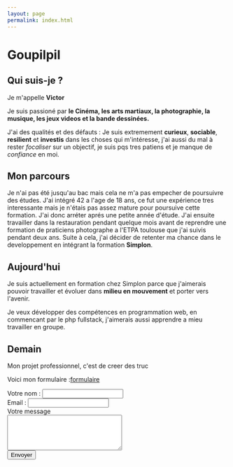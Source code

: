 ```yaml
---
layout: page
permalink: index.html
---
```

# Goupilpil

## Qui suis-je ?

Je m'appelle **Victor**

Je suis passioné par **le Cinéma, les arts martiaux, la photographie, la musique, les jeux videos et la bande dessinées.**

J'ai des qualités et des défauts :
Je suis extremement **curieux**, **sociable**, **resilient** et **investis** dans les choses qui m'intéresse, j'ai aussi du mal à rester *focaliser* sur un objectif, je suis pqs tres patiens et je manque de *confiance* en moi.

## Mon parcours

Je n'ai pas été jusqu'au bac mais cela ne m'a pas empecher de poursuivre des études. J'ai intégré 42 a l'age de 18 ans, ce fut une expérience tres interessante mais je n'étais pas assez mature pour poursuive cette formation. J'ai donc arréter aprés une petite année d'étude. 
J'ai ensuite travailler dans la restauration pendant quelque mois avant de reprendre une formation de praticiens photographe a l'ETPA toulouse que j'ai suivis pendant deux ans. Suite à cela, j'ai décider de retenter ma chance dans le developpement en intégrant la formation **Simplon**.

## Aujourd'hui

Je suis actuellement en formation chez Simplon parce que j'aimerais pouvoir travailler et évoluer dans **milieu en mouvement** et porter vers l'avenir.

Je veux développer des compétences en programmation web, en commencant par le php fullstack, j'aimerais aussi apprendre a mieu travailler en groupe. 

## Demain

Mon projet professionnel, c'est de creer des truc 

Voici mon formulaire :[formulaire](
form.html "Mon Bric à Brac")

<div class="burger">
      <form action="https://formspree.io/vibucho@gmail.com" method="POST">
            <div class="bun-top">
                  <label>Votre nom :</label>
                  <input type="text" name="name" required>
            </div>
            <div class="tomato">
            	<label>Email :</label>
                  <input type="text" name="mail" required>
            </div>
            <div class="cheese"></div>
            <div class="onion"></div>
            <div class="patty">
                  <label>Votre message</label><br>
      	      <textarea name="message" id="ameliorer" rows="5" cols="30" required></textarea>
            </div>
            <div class="bun-bottom"> 
                  <input type="submit" value="Envoyer"/>
            </div>
            <div class="plate"></div>
      </form>
</div>

